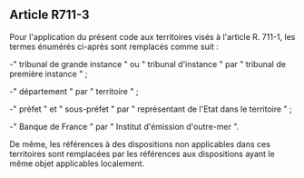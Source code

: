 Article R711-3
----
Pour l'application du présent code aux territoires visés à l'article R. 711-1,
les termes énumérés ci-après sont remplacés comme suit :

-" tribunal de grande instance " ou " tribunal d'instance " par " tribunal de
première instance " ;

-" département " par " territoire " ;

-" préfet " et " sous-préfet " par " représentant de l'Etat dans le territoire "
;

-" Banque de France " par " Institut d'émission d'outre-mer ".

De même, les références à des dispositions non applicables dans ces territoires
sont remplacées par les références aux dispositions ayant le même objet
applicables localement.
